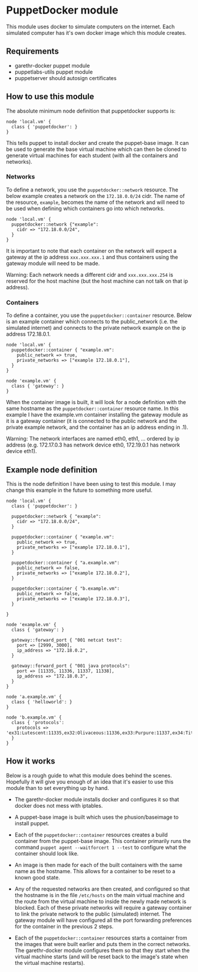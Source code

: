 # PuppetDocker module
This module uses docker to simulate computers on the internet. Each simulated computer has it's own docker image which this module creates.

## Requirements
- garethr-docker puppet module
- puppetlabs-utils puppet module
- puppetserver should autosign certificates

## How to use this module
The absolute minimum node definition that puppetdocker supports is:
```puppet
node 'local.vm' {
  class { 'puppetdocker': }
}
```
This tells puppet to install docker and create the puppet-base image. It can be used to generate the base virtual machine which can then be cloned to generate virtual machines for each student (with all the containers and networks).

### Networks
To define a network, you use the `puppetdocker::network` resource. The below example creates a network on the `172.18.0.0/24` cidr. The name of the resource, `example`, becomes the name of the network and will need to be used when defining which containers go into which networks.

```puppet
node 'local.vm' {
  puppetdocker::network {"example":
    cidr => "172.18.0.0/24",
  }
}
```

It is important to note that each container on the network will expect a gateway at the ip address `xxx.xxx.xxx.1` and thus containers using the gateway module will need to be made.

Warning: Each network needs a different cidr and `xxx.xxx.xxx.254` is reserved for the host machine (but the host machine can not talk on that ip address).

### Containers
To define a container, you use the `puppetdocker::container` resource. Below is an example container which connects to the public_network (i.e. the simulated internet) and connects to the private network example on the ip address 172.18.0.1.

```puppet
node 'local.vm' {
  puppetdocker::container { "example.vm":
    public_network => true,
    private_networks => ["example 172.18.0.1"],
  }
}

node 'example.vm' {
  class { 'gateway': }
}
```

When the container image is built, it will look for a node definition with the same hostname as the `puppetdocker::container` resource name. In this example I have the example.vm container installing the gateway module as it is a gateway container (it is connected to the public network and the private example network, and the container has an ip address ending in .1).

Warning: The network interfaces are named eth0, eth1, ... ordered by ip address (e.g. 172.17.0.3 has network device eth0, 172.19.0.1 has network device eth1).

## Example node definition
This is the node definition I have been using to test this module. I may change this example in the future to something more useful.

```puppet
node 'local.vm' {
  class { 'puppetdocker': }

  puppetdocker::network { "example":
    cidr => "172.18.0.0/24",
  }

  puppetdocker::container { "example.vm":
    public_network => true,
    private_networks => ["example 172.18.0.1"],
  }

  puppetdocker::container { "a.example.vm":
    public_network => false,
    private_networks => ["example 172.18.0.2"],
  }

  puppetdocker::container { "b.example.vm":
    public_network => false,
    private_networks => ["example 172.18.0.3"],
  }

}

node 'example.vm' {
  class { 'gateway': }

  gateway::forward_port { "001 netcat test":
    port => [2999, 3000],
    ip_address => "172.18.0.2",
  }

  gateway::forward_port { "001 java protocols":
    port => [11335, 11336, 11337, 11338],
    ip_address => "172.18.0.3",
  }
}

node 'a.example.vm' {
  class { 'helloworld': }
}

node 'b.example.vm' {
  class { 'protocols':
    protocols => 'ex31:Lutescent:11335,ex32:Olivaceous:11336,ex33:Purpure:11337,ex34:Titian:11338',
  }
}
```

## How it works
Below is a rough guide to what this module does behind the scenes. Hopefully it will give you enough of an idea that it's easier to use this module than to set everything up by hand.

- The garethr-docker module installs docker and configures it so that docker does not mess with iptables.

- A puppet-base image is built which uses the phusion/baseimage to install puppet.

- Each of the `puppetdocker::container` resources creates a build container from the puppet-base image. This container primarily runs the command `puppet agent --waitforcert 1 --test` to configure what the container should look like.

- An image is then made for each of the built containers with the same name as the hostname. This allows for a container to be reset to a known good state.

- Any of the requested networks are then created, and configured so that the hostname is in the file `/etc/hosts` on the main virtual machine and the route from the virtual machine to inside the newly made network is blocked. Each of these private networks will require a gateway container to link the private network to the public (simulated) internet. The gateway module will have configured all the port forwarding preferences for the container in the previous 2 steps.

- Each of the `puppetdocker::container` resources starts a container from the images that were built earlier and puts them in the correct networks. The garethr-docker module configures them so that they start when the virtual machine starts (and will be reset back to the image's state when the virtual machine restarts).
